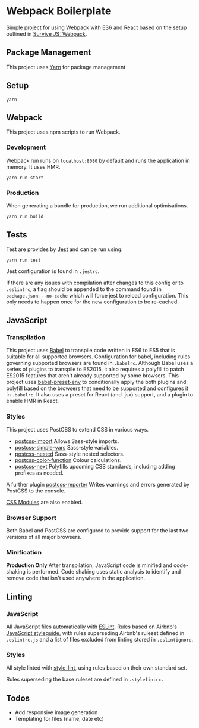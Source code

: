 # Webpack Boilerplate

Simple project for using Webpack with ES6 and React based on the setup outlined in
[Survive JS: Webpack](https://leanpub.com/survivejs-webpack).

## Package Management

This project uses [Yarn](https://yarnpkg.com/) for package management

## Setup

```
yarn
```

## Webpack

This project uses npm scripts to run Webpack.

### Development

Webpack run runs on `localhost:8080` by default and runs the application in memory. It uses HMR.

```
yarn run start
```

### Production

When generating a bundle for production, we run additional optimisations.

```
yarn run build
```

## Tests

Test are provides by [Jest](https://github.com/facebook/jest) and can be run using:

```
yarn run test
```

Jest configuration is found in `.jestrc`.

If there are any issues with compilation after changes to this config or to `.eslintrc`, a flag should be appended to the command found in `package.json`: `--no-cache` which will force jest to reload configuration. This only needs to happen once for the new configuration to be re-cached.

## JavaScript

### Transpilation

This project uses [Babel](https://babeljs.io/) to transpile code written in ES6 to ES5 that is suitable for all supported browsers. Configuration for babel, including rules governing supported browsers are found in `.babelrc`. Although Babel uses a series of plugins to transpile to ES2015, it also requires a polyfill to patch ES2015 features that aren't already supported by some browsers. This project uses [babel-preset-env](https://github.com/babel/babel-preset-env) to conditionally apply the both plugins and polyfill based on the browsers that need to be supported and configures it in `.babelrc`. It also uses a preset for React (and .jsx) support, and a plugin to enable HMR in React.

### Styles

This project uses PostCSS to extend CSS in various ways.

- [postcss-import](https://github.com/postcss/postcss-import) Allows Sass-style imports.
- [postcss-simple-vars](https://github.com/postcss/postcss-simple-vars) Sass-style variables.
- [postcss-nested](https://pawelgrzybek.com/from-sass-to-postcss/) Sass-style nested selectors.
- [postcss-color-function](https://github.com/postcss/postcss-color-function) Colour calculations.
- [postcss-next](https://github.com/MoOx/postcss-cssnext) Polyfills upcoming CSS standards, including adding prefixes as needed.

A further plugin [postcss-reporter](https://github.com/postcss/postcss-reporter) Writes warnings and errors generated by PostCSS to the console.

[CSS Modules](https://github.com/css-modules/css-modules) are also enabled.

### Browser Support

Both Babel and PostCSS are configured to provide support for the last two versions of all major browsers.

### Minification

**Production Only** After transpilation, JavaScript code is minified and code-shaking is performed. Code shaking uses static analysis to identify and remove code that isn't used anywhere in the application.

## Linting

### JavaScript

All JavaScript files automatically with [ESLint](http://eslint.org/). Rules based on Airbnb's [JavaScript styleguide](https://github.com/airbnb/javascript), with rules superseding Airbnb's ruleset defined in `.eslintrc.js` and a list of files excluded from linting stored in `.eslintignore`.

### Styles

All style linted with [style-lint](https://github.com/stylelint/stylelint), using rules based on
their own standard set.

Rules superseding the base ruleset are defined in `.stylelintrc.`

## Todos

- Add responsive image generation
- Templating for files (name, date etc)
